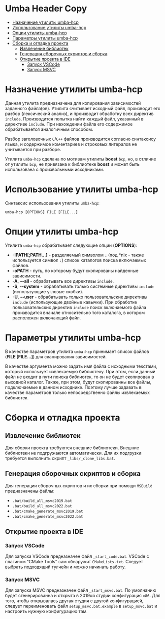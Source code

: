 # Umba Header Copy

  - [Назначение утилиты umba-hcp](#user-content-назначение-утилиты-umba-hcp)
  - [Использование утилиты umba-hcp](#user-content-использование-утилиты-umba-hcp)
  - [Опции утилиты umba-hcp](#user-content-опции-утилиты-umba-hcp)
  - [Параметры утилиты umba-hcp](#user-content-параметры-утилиты-umba-hcp)
  - [Сборка и отладка проекта](#user-content-сборка-и-отладка-проекта)
    - [Извлечение библиотек](#user-content-извлечение-библиотек)
    - [Генерация сборочных скриптов и сборка](#user-content-генерация-сборочных-скриптов-и-сборка)
    - [Открытие проекта в IDE](#user-content-открытие-проекта-в-ide)
      - [Запуск VSCode](#user-content-запуск-vscode)
      - [Запуск MSVC](#user-content-запуск-msvc)


# Назначение утилиты umba-hcp

Данная утилита предназначена для копирования зависимостей заданного файла(ов). Утилита считывает исходный файл,
производит его разбор (лексический анализ), и производит обработку всех директив `include`.
Производится попытка найти каждый файл, указанный в директиве `include`. При нахождении файла его содержимое обрабатывается
аналогичным способом.

Разбор заголовочных `C`/`C++` файлов производится согласно синтаксису языка, и содержимое коментариев и строковых литералов
не учитывается при разборе.

Утилита `umba-hcp` сделана по мотивам утилиты **boost** `bcp`, но, в отличие от утилиты `bcp`, не привязана
к библиотеке **boost** и может быть использована с произвольными исходниками.


# Использование утилиты umba-hcp

Синтаксис использования утилиты `umba-hcp`:

```
umba-hcp [OPTIONS] FILE [FILE...]
```

# Опции утилиты umba-hcp

Утилита `umba-hcp` обрабатывает следующие опции (**OPTIONS**):

 - **-IPATH[;PATH...]** - разделяемый символом `;` (под *nix - также используется символ `:`) список каталогов поиска включаемых файлов.
 - **-oPATH** - путь, по которому будут скопированы найденные зависимости.
 - **-A**, **--all** - обрабатывать все директивы `include`.
 - **-S**, **--system** - обрабатывать только системные директивы `include` (использующие угловые скобки).
 - **-U**, **--user** - обрабатывать только пользовательские директивы `include` (использующие двойные кавычки). При обработке пользовательских
   директив `include` поиск включаемого файла производится вначале относительно того каталога, в котором расположен включающий файл.


# Параметры утилиты umba-hcp

В качестве параметров утилита `umba-hcp` принимает список файлов (**FILE [FILE...]**) для сканирования зависимостей.

В качестве аргумента можно задать имя файла с исходными текстами, который использует извлекаемую библиотеку. При этом,
если данный файл не входит в пути поиска библиотек, то он не будет скопирован в выходной каталог. Также, при этом, будут
скопированны все файлы, подключаемые в данном исходнике. Поэтому лучше задавать в качестве параметров только 
непосредственно файлы извлекаемых библиотек.


# Сборка и отладка проекта


## Извлечение библиотек

Для сборки проекта требуются внешние библиотеки. Внешние библиотеки не подгружаются автоматически.
Для их подгрузки требуется выполнить скрипт `_libs/_clone_libs.bat`.


## Генерация сборочных скриптов и сборка

Для генерации сборочных скриптов и их сборки при помощи `MSBuild` предназначены файлы:

 - `.bat/build_all_msvc2019.bat`
 - `.bat/build_all_msvc2022.bat`
 - `.bat/cmake_generate_msvc2019.bat`
 - `.bat/cmake_generate_msvc2022.bat`


## Открытие проекта в IDE

### Запуск VSCode

Для запуска VSCode предназначен файл `_start_code.bat`. 
VSCode с плагином "CMake Tools" сам обнаружит `CMakeLists.txt`. Следует выбрать подходящий тулчейн
и можно начинать работу.


### Запуск MSVC

Для запуска MSVC предназначен файл `_start_msvc.bat`.
По умолчанию будет сгенерированна и открыта в 2019ой студии конфигурация `x86`.
Для того, чтобы открывалась другая студия с другой конфигурацией, следует
переименовать файл `setup_msvc.bat.example` в `setup_msvc.bat` и настроить нужную конфигурацию там.




